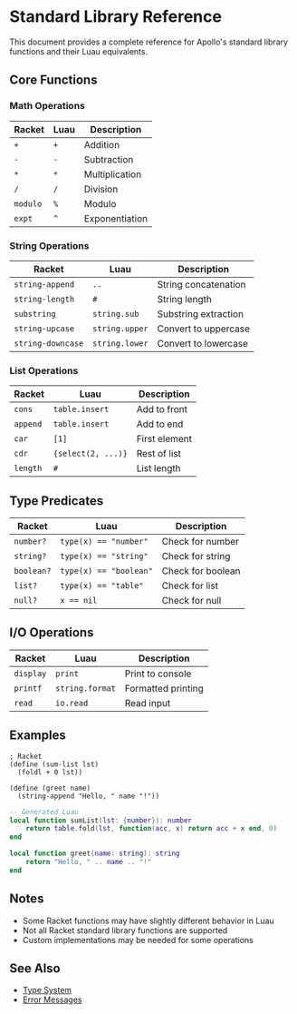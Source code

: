 # Standard Library Reference

This document provides a complete reference for Apollo's standard library functions and their Luau equivalents.

## Core Functions

### Math Operations

| Racket | Luau | Description |
|--------|------|-------------|
| `+` | `+` | Addition |
| `-` | `-` | Subtraction |
| `*` | `*` | Multiplication |
| `/` | `/` | Division |
| `modulo` | `%` | Modulo |
| `expt` | `^` | Exponentiation |

### String Operations

| Racket | Luau | Description |
|--------|------|-------------|
| `string-append` | `..` | String concatenation |
| `string-length` | `#` | String length |
| `substring` | `string.sub` | Substring extraction |
| `string-upcase` | `string.upper` | Convert to uppercase |
| `string-downcase` | `string.lower` | Convert to lowercase |

### List Operations

| Racket | Luau | Description |
|--------|------|-------------|
| `cons` | `table.insert` | Add to front |
| `append` | `table.insert` | Add to end |
| `car` | `[1]` | First element |
| `cdr` | `{select(2, ...)}` | Rest of list |
| `length` | `#` | List length |

## Type Predicates

| Racket | Luau | Description |
|--------|------|-------------|
| `number?` | `type(x) == "number"` | Check for number |
| `string?` | `type(x) == "string"` | Check for string |
| `boolean?` | `type(x) == "boolean"` | Check for boolean |
| `list?` | `type(x) == "table"` | Check for list |
| `null?` | `x == nil` | Check for null |

## I/O Operations

| Racket | Luau | Description |
|--------|------|-------------|
| `display` | `print` | Print to console |
| `printf` | `string.format` | Formatted printing |
| `read` | `io.read` | Read input |

## Examples

```racket
; Racket
(define (sum-list lst)
  (foldl + 0 lst))

(define (greet name)
  (string-append "Hello, " name "!"))
```

```lua
-- Generated Luau
local function sumList(lst: {number}): number
    return table.fold(lst, function(acc, x) return acc + x end, 0)
end

local function greet(name: string): string
    return "Hello, " .. name .. "!"
end
```

## Notes

*   Some Racket functions may have slightly different behavior in Luau
*   Not all Racket standard library functions are supported
*   Custom implementations may be needed for some operations

## See Also

*   [Type System](../explanation/type-system.md)
*   [Error Messages](../reference/errors.md) 